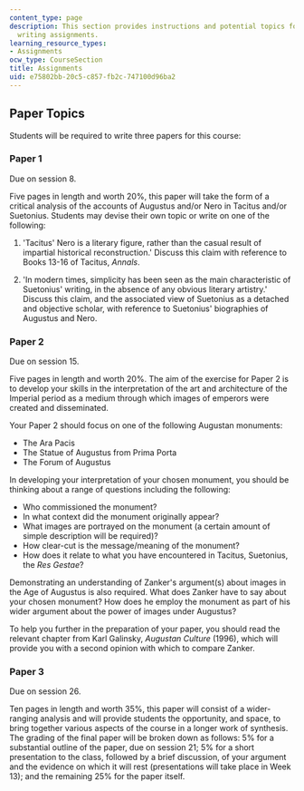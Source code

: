 ```yaml
---
content_type: page
description: This section provides instructions and potential topics for the course
  writing assignments.
learning_resource_types:
- Assignments
ocw_type: CourseSection
title: Assignments
uid: e75802bb-20c5-c857-fb2c-747100d96ba2
---
```


Paper Topics
------------

Students will be required to write three papers for this course:

### Paper 1

Due on session 8.

Five pages in length and worth 20%, this paper will take the form of a critical analysis of the accounts of Augustus and/or Nero in Tacitus and/or Suetonius. Students may devise their own topic or write on one of the following:

1.  'Tacitus' Nero is a literary figure, rather than the casual result of impartial historical reconstruction.' Discuss this claim with reference to Books 13-16 of Tacitus, _Annals_.  
    
2.  'In modern times, simplicity has been seen as the main characteristic of Suetonius' writing, in the absence of any obvious literary artistry.' Discuss this claim, and the associated view of Suetonius as a detached and objective scholar, with reference to Suetonius' biographies of Augustus and Nero.

### Paper 2

Due on session 15.

Five pages in length and worth 20%. The aim of the exercise for Paper 2 is to develop your skills in the interpretation of the art and architecture of the Imperial period as a medium through which images of emperors were created and disseminated.

Your Paper 2 should focus on one of the following Augustan monuments:

*   The Ara Pacis
*   The Statue of Augustus from Prima Porta
*   The Forum of Augustus

In developing your interpretation of your chosen monument, you should be thinking about a range of questions including the following:

*   Who commissioned the monument?
*   In what context did the monument originally appear?
*   What images are portrayed on the monument (a certain amount of simple description will be required)?
*   How clear-cut is the message/meaning of the monument?
*   How does it relate to what you have encountered in Tacitus, Suetonius, the _Res Gestae_?

Demonstrating an understanding of Zanker's argument(s) about images in the Age of Augustus is also required. What does Zanker have to say about your chosen monument? How does he employ the monument as part of his wider argument about the power of images under Augustus?

To help you further in the preparation of your paper, you should read the relevant chapter from Karl Galinsky, _Augustan Culture_ (1996), which will provide you with a second opinion with which to compare Zanker.

### Paper 3

Due on session 26.

Ten pages in length and worth 35%, this paper will consist of a wider-ranging analysis and will provide students the opportunity, and space, to bring together various aspects of the course in a longer work of synthesis. The grading of the final paper will be broken down as follows: 5% for a substantial outline of the paper, due on session 21; 5% for a short presentation to the class, followed by a brief discussion, of your argument and the evidence on which it will rest (presentations will take place in Week 13); and the remaining 25% for the paper itself.